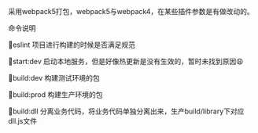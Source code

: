 采用webpack5打包，webpack5与webpack4，在某些插件参数是有做改动的。

命令说明

🔵eslint 项目进行构建的时候是否满足规范

🔵start:dev 启动本地服务，但是好像热更新是没有生效的，暂时未找到原因😩

🔵build:dev 构建测试环境的包

🔵build:prod 构建生产环境的包

🔵build:dll 分离业务代码，将业务代码单独分离出来，生产build/library下对应dll.js文件